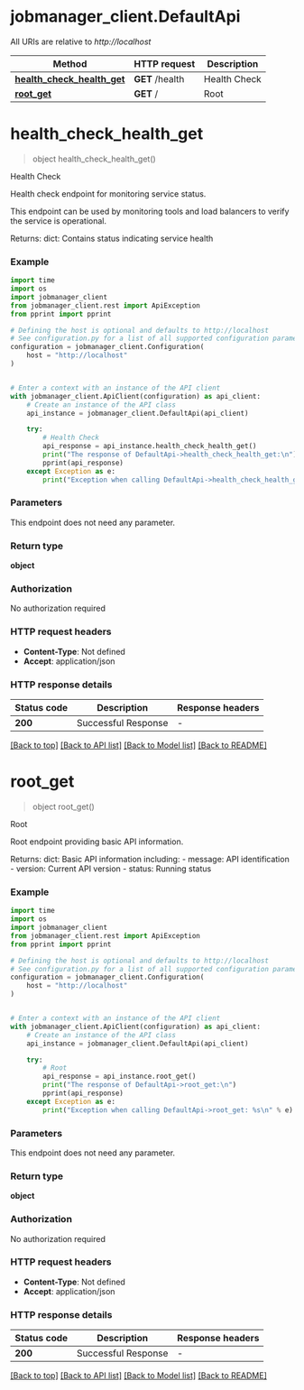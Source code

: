 # jobmanager_client.DefaultApi

All URIs are relative to *http://localhost*

Method | HTTP request | Description
------------- | ------------- | -------------
[**health_check_health_get**](DefaultApi.md#health_check_health_get) | **GET** /health | Health Check
[**root_get**](DefaultApi.md#root_get) | **GET** / | Root


# **health_check_health_get**
> object health_check_health_get()

Health Check

Health check endpoint for monitoring service status.

This endpoint can be used by monitoring tools and load balancers to
verify the service is operational.

Returns:
    dict: Contains status indicating service health

### Example

```python
import time
import os
import jobmanager_client
from jobmanager_client.rest import ApiException
from pprint import pprint

# Defining the host is optional and defaults to http://localhost
# See configuration.py for a list of all supported configuration parameters.
configuration = jobmanager_client.Configuration(
    host = "http://localhost"
)


# Enter a context with an instance of the API client
with jobmanager_client.ApiClient(configuration) as api_client:
    # Create an instance of the API class
    api_instance = jobmanager_client.DefaultApi(api_client)

    try:
        # Health Check
        api_response = api_instance.health_check_health_get()
        print("The response of DefaultApi->health_check_health_get:\n")
        pprint(api_response)
    except Exception as e:
        print("Exception when calling DefaultApi->health_check_health_get: %s\n" % e)
```



### Parameters
This endpoint does not need any parameter.

### Return type

**object**

### Authorization

No authorization required

### HTTP request headers

 - **Content-Type**: Not defined
 - **Accept**: application/json

### HTTP response details
| Status code | Description | Response headers |
|-------------|-------------|------------------|
**200** | Successful Response |  -  |

[[Back to top]](#) [[Back to API list]](../README.md#documentation-for-api-endpoints) [[Back to Model list]](../README.md#documentation-for-models) [[Back to README]](../README.md)

# **root_get**
> object root_get()

Root

Root endpoint providing basic API information.

Returns:
    dict: Basic API information including:
        - message: API identification
        - version: Current API version
        - status: Running status

### Example

```python
import time
import os
import jobmanager_client
from jobmanager_client.rest import ApiException
from pprint import pprint

# Defining the host is optional and defaults to http://localhost
# See configuration.py for a list of all supported configuration parameters.
configuration = jobmanager_client.Configuration(
    host = "http://localhost"
)


# Enter a context with an instance of the API client
with jobmanager_client.ApiClient(configuration) as api_client:
    # Create an instance of the API class
    api_instance = jobmanager_client.DefaultApi(api_client)

    try:
        # Root
        api_response = api_instance.root_get()
        print("The response of DefaultApi->root_get:\n")
        pprint(api_response)
    except Exception as e:
        print("Exception when calling DefaultApi->root_get: %s\n" % e)
```



### Parameters
This endpoint does not need any parameter.

### Return type

**object**

### Authorization

No authorization required

### HTTP request headers

 - **Content-Type**: Not defined
 - **Accept**: application/json

### HTTP response details
| Status code | Description | Response headers |
|-------------|-------------|------------------|
**200** | Successful Response |  -  |

[[Back to top]](#) [[Back to API list]](../README.md#documentation-for-api-endpoints) [[Back to Model list]](../README.md#documentation-for-models) [[Back to README]](../README.md)

